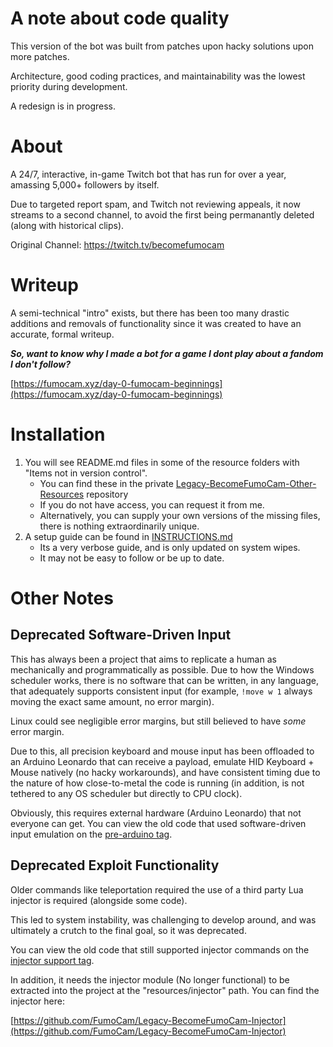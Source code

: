 # A note about code quality
This version of the bot was built from patches upon hacky solutions upon more patches. 

Architecture, good coding practices, and maintainability was the lowest priority during development.

A redesign is in progress.
# About

A 24/7, interactive, in-game Twitch bot that has run for over a year, amassing 5,000+ followers by itself.

Due to targeted report spam, and Twitch not reviewing appeals, it now streams to a second channel, to avoid the first being permanantly deleted (along with historical clips). 

Original Channel: https://twitch.tv/becomefumocam

# Writeup

A semi-technical "intro" exists, but there has been too many drastic additions and removals of functionality since it was created to have an accurate, formal writeup.

***So, want to know why I made a bot for a game I dont play about a fandom I don't follow?***

[https://fumocam.xyz/day-0-fumocam-beginnings](https://fumocam.xyz/day-0-fumocam-beginnings)

# Installation
1. You will see README.md files in some of the resource folders with "Items not in version control". 
    - You can find these in the private [Legacy-BecomeFumoCam-Other-Resources](https://github.com/FumoCam/Legacy-BecomeFumoCam-Other-Resources) repository
    - If you do not have access, you can request it from me.
    - Alternatively, you can supply your own versions of the missing files, there is nothing extraordinarily unique.
2. A setup guide can be found in [INSTRUCTIONS.md](INSTRUCTIONS.md)
    - Its a very verbose guide, and is only updated on system wipes. 
    - It may not be easy to follow or be up to date.

# Other Notes
## Deprecated Software-Driven Input

This has always been a project that aims to replicate a human as mechanically and programmatically as possible. Due to how the Windows scheduler works, there is no software that can be written, in any language, that adequately supports consistent input (for example, `!move w 1` always moving the exact same amount, no error margin).

Linux could see negligible error margins, but still believed to have _some_ error margin.

Due to this, all precision keyboard and mouse input has been offloaded to an Arduino Leonardo that can receive a payload, emulate HID Keyboard + Mouse natively (no hacky workarounds), and have consistent timing due to the nature of how close-to-metal the code is running (in addition, is not tethered to any OS scheduler but directly to CPU clock).

Obviously, this requires external hardware (Arduino Leonardo) that not everyone can get. You can view the old code that used software-driven input emulation on the [pre-arduino tag](https://github.com/FumoCam/Legacy-BecomeFumoCam/releases/tag/no-arduino-movement).

## Deprecated Exploit Functionality

Older commands like teleportation required the use of a third party Lua injector is required (alongside some code).

This led to system instability, was challenging to develop around, and was ultimately a crutch to the final goal, so it was deprecated.

You can view the old code that still supported injector commands on the [injector support tag](https://github.com/FumoCam/Legacy-BecomeFumoCam/releases/tag/injector-support).

In addition, it needs the injector module (No longer functional) to be extracted into the project at the "resources/injector" path. You can find the injector here: 

[https://github.com/FumoCam/Legacy-BecomeFumoCam-Injector](https://github.com/FumoCam/Legacy-BecomeFumoCam-Injector)
